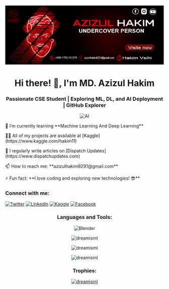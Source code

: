 <!-- Logo -->
<p align="center">
  <img alt="logo" src="https://github.com/DreamIsMl/DreamIsMl/blob/main/8a5371d8-640f-4752-8ab5-2ea40663beb5-0.png">
</p>

<!-- Introduction -->
<h1 align="center">Hi there! 👋, I'm MD. Azizul Hakim</h1>
<h3 align="center">Passionate CSE Student | Exploring ML, DL, and AI Deployment | GitHub Explorer</h3>

<!-- Gif Image -->
<p align="center">
  <img alt="AI" width="400" src="https://gifdb.com/images/high/ai-humanoid-automation-zb3dt1s0n11ucfwb.gif">
</p>

<!-- About Me -->
<p align="left">🌱 I’m currently learning **Machine Learning And Deep Learning**</p>
<p align="left">👨‍💻 All of my projects are available at [Kaggle](https://www.kaggle.com/hakim11)</p>
<p align="left">📝 I regularly write articles on [Dispatch Updates](https://www.dispatchupdates.com)</p>
<p align="left">📫 How to reach me: **azizulhakim8291@gmail.com**</p>
<p align="left">⚡ Fun fact: **I love coding and exploring new technologies! 😎**</p>

<!-- Connect with Me -->
<h3 align="left">Connect with me:</h3>
<p align="left">
  <a href="https://twitter.com/md_azizul_hakim" target="_blank"><img src="https://raw.githubusercontent.com/rahuldkjain/github-profile-readme-generator/master/src/images/icons/Social/twitter.svg" alt="Twitter" height="30" width="40" /></a>
  <a href="https://www.linkedin.com/in/md-azizul-hakim/" target="_blank"><img src="https://raw.githubusercontent.com/rahuldkjain/github-profile-readme-generator/master/src/images/icons/Social/linked-in-alt.svg" alt="LinkedIn" height="30" width="40" /></a>
  <a href="https://www.kaggle.com/hakim11" target="_blank"><img src="https://raw.githubusercontent.com/rahuldkjain/github-profile-readme-generator/master/src/images/icons/Social/kaggle.svg" alt="Kaggle" height="30" width="40" /></a>
  <a href="https://www.facebook.com/md.azizul.hakim" target="_blank"><img src="https://raw.githubusercontent.com/rahuldkjain/github-profile-readme-generator/master/src/images/icons/Social/facebook.svg" alt="Facebook" height="30" width="40" /></a>
</p>

<!-- Languages and Tools -->
<h3 align="center">Languages and Tools:</h3>
<p align="center">
  <!-- Add your icons for tools here -->
  <img src="https://download.blender.org/branding/community/blender_community_badge_white.svg" alt="Blender" width="40" height="40"/>
  <!-- Add more icons as needed -->
</p>

<!-- GitHub Stats -->
<p align="center">
  <img src="https://github-readme-stats.vercel.app/api/top-langs?username=dreamisml&show_icons=true&locale=en&layout=compact" alt="dreamisml" />
</p>
<p align="center">
  <img src="https://github-readme-stats.vercel.app/api?username=dreamisml&show_icons=true&locale=en" alt="dreamisml" />
</p>

<!-- GitHub Streak Stats -->
<p align="center">
  <img src="https://github-readme-streak-stats.herokuapp.com/?user=dreamisml" alt="dreamisml" />
</p>

<!-- Tropies -->
<h3 align="center">Trophies:</h3>
<p align="center">
  <a href="https://github.com/ryo-ma/github-profile-trophy"><img src="https://github-profile-trophy.vercel.app/?username=dreamisml" alt="dreamisml" /></a>
</p>
